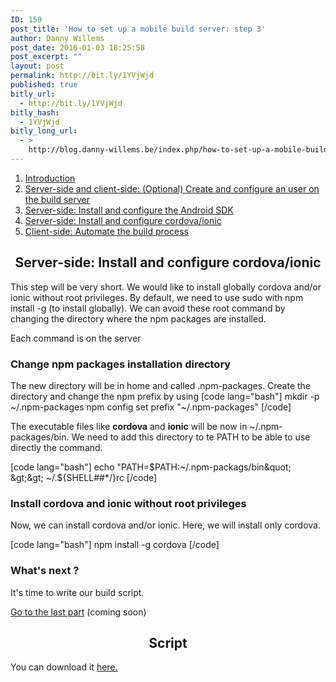 ```yaml
---
ID: 159
post_title: 'How to set up a mobile build server: step 3'
author: Danny Willems
post_date: 2016-01-03 18:25:58
post_excerpt: ""
layout: post
permalink: http://bit.ly/1YVjWjd
published: true
bitly_url:
  - http://bit.ly/1YVjWjd
bitly_hash:
  - 1YVjWjd
bitly_long_url:
  - >
    http://blog.danny-willems.be/index.php/how-to-set-up-a-mobile-build-server-step-3/
---
```

<ol>
	<li><a href="http://blog.danny-willems.be/index.php/how-to-set-up-a-mobile-build-server/">Introduction</a></li>
	<li><a href="http://blog.danny-willems.be/index.php/how-to-set-up-a-mobile-build-server-step-1/">Server-side and client-side: (Optional) Create and configure an user on the build server</a></li>
	<li><a href="http://blog.danny-willems.be/index.php/how-to-set-up-a-mobile-build-server-step-2/">Server-side: Install and configure the Android SDK</a></li>
	<li><a href="http://blog.danny-willems.be/index.php/how-to-set-up-a-mobile-build-server-step-3/">Server-side: Install and configure cordova/ionic</a></li>
	<li><a href="http://blog.danny-willems.be/index.php/how-to-set-up-a-mobile-build-server-step-4/">Client-side: Automate the build process</a></li>
</ol>

<h2 style="text-align: center">Server-side: Install and configure cordova/ionic</h2>

This step will be very short. We would like to install globally cordova and/or ionic without root privileges. By default, we need to use sudo with npm install -g (to install globally).
We can avoid these root command by changing the directory where the npm packages are installed.

<div>Each command is on the server</div>

<h3>Change npm packages installation directory</h3>

The new directory will be in home and called .npm-packages. Create the directory and change the npm prefix by using
[code lang="bash"]
mkdir -p ~/.npm-packages
npm config set prefix &quot;~/.npm-packages&quot;
[/code]

The executable files like <strong>cordova</strong> and <strong>ionic</strong> will be now in ~/.npm-packages/bin. We need to add this directory to te PATH to be able to use directly the command.

[code lang="bash"]
echo &quot;PATH=$PATH:~/.npm-packags/bin&quot; &gt;&gt; ~/.${SHELL##*/}rc
[/code]

<h3>Install cordova and ionic without root privileges</h3>

Now, we can install cordova and/or ionic. Here, we will install only cordova.

[code lang="bash"]
npm install -g cordova
[/code]

<h3>What's next ?</h3>

It's time to write our build script.

<span class="dashicons dashicons-arrow-right-alt"></span><a href="http://blog.danny-willems.be/index.php/how-to-set-up-a-mobile-build-server-step-4/">Go to the last part</a> (coming soon)

<h2 style="text-align: center">Script</h2>

You can download it <a href="http://blog.danny-willems.be/index.php/download/script-how-to-set-up-a-mobile-build-server-step-3/">here.</a>